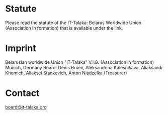 # Statute

Please read the statute of the IT-Talaka: Belarus Worldwide Union (Association in formation) that is available under the link.

# Imprint

Belarusian worldwide Union "IT-Talaka" V.i.G. (Association in formation)
Munich, Germany
Board: 
Denis Bruev, Aleksandrina Kalesnikava, Aliaksandr Khomich, Aliaksei Stankevich, Anton Niadzelka (Treasurer)

# Contact

board@it-talaka.org
